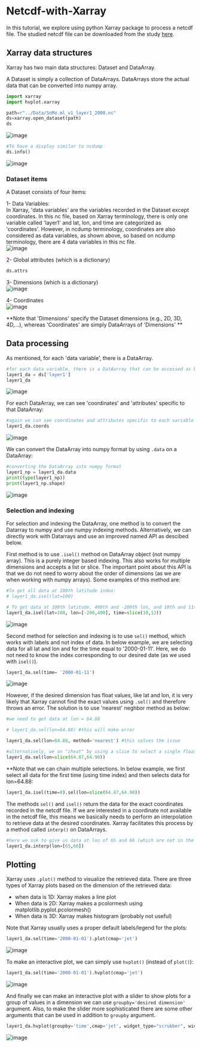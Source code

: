 # Netcdf-with-Xarray
In this tutorial, we explore using python Xarray package to process a netcdf file. The studied netcdf file can be downloaded from the study [here](https://www.nature.com/articles/s41597-021-00964-1).

## Xarray data structures
Xarray has two main data structures: Dataset and DataArray. 

A Dataset is simply a collection of DataArrays. DataArrays store the actual data that can be converted into numpy array.

```python
import xarray
import hvplot.xarray
```

```python
path=r"../Data/SoMo.ml_v1_layer1_2000.nc"
ds=xarray.open_dataset(path)
ds

```
![image](https://github.com/AliForghani/Netcdf-with-Xarray/assets/22843733/859e0461-0f95-45f9-87db-56c5317772db)




```python
#To have a display similar to ncdump
ds.info()
```

![image](https://github.com/AliForghani/Netcdf-with-Xarray/assets/22843733/209e94b9-bb0c-4b3d-bb4d-05ca7ba93762)


### Dataset items
A Dataset consists of four items: 

1- Data Variables:  
In Xarray, 'data variables' are the variables recorded in the Dataset except coordinates. In this nc file, based on Xarray terminology, there is only one variable called 'layer1' and lat, lon, and time are categorized as 'coordinates'. However, in ncdump terminology, coordinates are also considered as data variables, as shown above, so based on ncdump terminology, there are 4 data variables in this nc file.  
![image](https://github.com/AliForghani/Netcdf-with-Xarray/assets/22843733/cbf365e5-d9b0-4aed-850d-91155c468a5f)


2- Global attributes (which is a dictionary)  
```python
ds.attrs
``` 

3- Dimensions (which is a dictionary)  
![image](https://github.com/AliForghani/Netcdf-with-Xarray/assets/22843733/ab33f39d-7af9-4b11-a127-87480879c62f)
 

4- Coordinates  
![image](https://github.com/AliForghani/Netcdf-with-Xarray/assets/22843733/fc7d1f1c-ad21-459b-ab0c-fd9ac1c1e067)



**Note that 'Dimensions' specify the Dataset dimensions (e.g., 2D, 3D, 4D,...), whereas 'Coordinates' are simply DataArrays of 'Dimensions' **

## Data processing
As mentioned, for each 'data variable', there is a DataArray.  
```python
#for each data variable, there is a DatAarray that can be accessed as below:
layer1_da = ds['layer1']
layer1_da
```
![image](https://github.com/AliForghani/Netcdf-with-Xarray/assets/22843733/0b547f09-9765-479f-8518-acba4a137a5c)


For each DataArray, we can see 'coordinates' and 'attributes' specific to that DataArray:  
```python
#again we can see coordinates and attributes specific to each variable Dataarray
layer1_da.coords
```
![image](https://github.com/AliForghani/Netcdf-with-Xarray/assets/22843733/0b979d1e-d55a-49db-849d-44510afb1136)


We can convert the DataArray into numpy format by using `.data` on a DataArray:  
```python
#converting the DataArray into numpy format
layer1_np = layer1_da.data
print(type(layer1_np))
print(layer1_np.shape)
```
![image](https://github.com/AliForghani/Netcdf-with-Xarray/assets/22843733/e7800417-fe40-4731-84a0-aefc51ab06c5)


### Selection and indexing
For selection and indexing the DataArray, one method is to convert the Datarray to numpy and use numpy indexing methods. 
Alternatively, we can directly work with Datarrays and use an improved named API as descibed below.  
  
First method is to use `.isel()` method on DataArray object (not numpy array). This is a purely integer based indexing. This also works for multiple dimensions and accepts a list or slice. The important point about this API is that we do not need to worry about the order of dimensions (as we are when working with numpy arrays). Some examples of this method are:
```python
#To get all data at 100th latitude index:
# layer1_da.isel(lat=100)

# To get data at 100th latitude, 400th and -200th lon, and 10th and 11th times:
layer1_da.isel(lat=100, lon=[-200,400], time=slice(10,12))
```
![image](https://github.com/AliForghani/Netcdf-with-Xarray/assets/22843733/d4630b8c-1f00-44e5-ba43-983c8c00c853)



Second method for selection and indexing is to use `sel()` method, which works with labels and not index of data. In below example, we are selecting data for all lat and lon and for the time equal to '2000-01-11'. Here, we do not need to know the index corresponding to our desired date (as we used with `isel()`).  
```python
layer1_da.sel(time= '2000-01-11')
```

![image](https://github.com/AliForghani/Netcdf-with-Xarray/assets/22843733/c0e7685c-45fb-403a-a55a-55df2df76de2)



However, if the desired dimension has float values, like lat and lon, it is very likely that Xarray cannot find the exact values using `.sel()` and therefore throws an error. The solution is to use 'nearest' neghbor method as below:

```python
#we need to get data at lon = 64.88

# layer1_da.sel(lon=64.88) #this will make error

layer1_da.sel(lon=64.88, method='nearest') #this solves the issue

#alternatively, we an "cheat" by using a slice to select a single float
layer1_da.sel(lon=slice(64.87,64.90))
```

**Note that we can chain multiple selections. In below example, we first select all data for the first time (using time index) and then selects data for lon=64.88:
```python
layer1_da.isel(time=0).sel(lon=slice(64.87,64.90))
```

The methods `sel()` and `isel()` return the data for the exact coordinates recorded in the netcdf file. If we are interested in a coordinate not available in the netcdf file, this means we basically needs to perform an interpolation to retrieve data at the desired coordinates. Xarray facilitates this process by a method called `interp()` on DataArrays.  
```python
#here we ask to give us data at lon of 65 and 66 (which are not in the original dataset)
layer1_da.interp(lon=[65,66])
```

## Plotting
Xarray uses `.plot()` method to visualize the retrieved data. There are three types of Xarray plots based on the dimension of the retrieved data:
- when data is 1D: Xarray makes a line plot
- When data is 2D: Xarray makes a pcolormesh using matplotlib.pyplot.pcolormesh()
- When data is 3D: Xarray makes histogram (probably not useful)

Note that Xarray usually uses a proper default labels/legend for the plots:
```python
layer1_da.sel(time='2000-01-01').plot(cmap='jet')
```
![image](https://github.com/AliForghani/Netcdf-with-Xarray/assets/22843733/af3ee22a-77f7-42db-83be-dd157da74e7d)


To make an interactive plot, we can simply use `hvplot()` (instead of `plot()`):
```python
layer1_da.sel(time='2000-01-01').hvplot(cmap='jet')
```

![image](https://github.com/AliForghani/Netcdf-with-Xarray/assets/22843733/308b5413-0ebc-4f28-ab29-c9ffe64ce2ef)


And finally we can make an interactive plot with a slider to show plots for a group of values in a dimension we can use `groupby='desired dimension'` argument. Also, to make the slider more sophisticated there are some other arguments that can be used in addition to `groupby` argument.  
```python
layer1_da.hvplot(groupby='time',cmap='jet', widget_type="scrubber", widget_location='bottom')
```

![image](https://github.com/AliForghani/Netcdf-with-Xarray/assets/22843733/40bbb61d-5da0-4c2f-8f77-9afe68035813)



